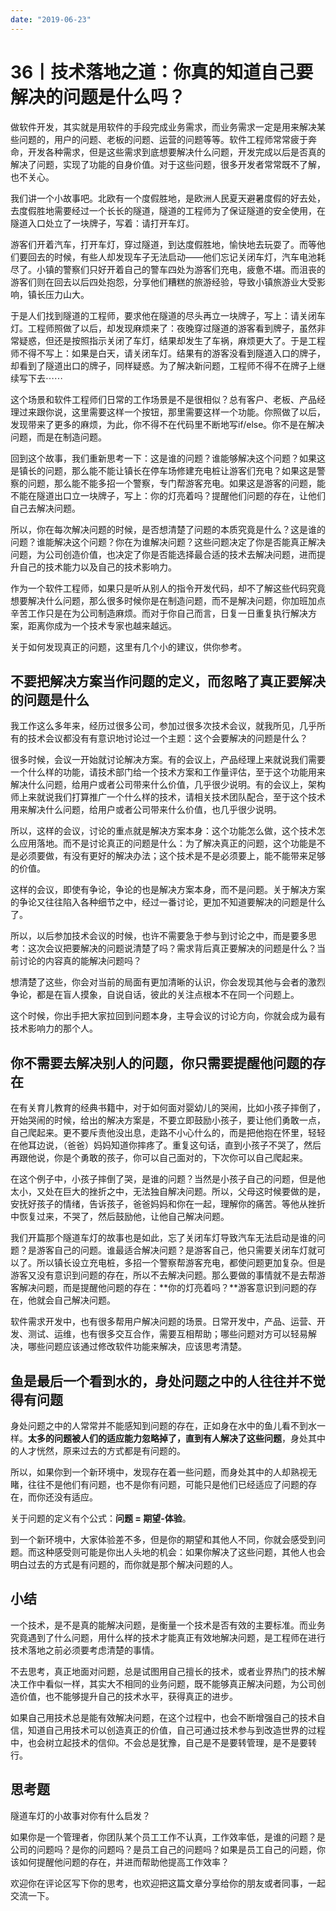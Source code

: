 ```yaml
---
date: "2019-06-23"
---  
```

      
# 36丨技术落地之道：你真的知道自己要解决的问题是什么吗？
做软件开发，其实就是用软件的手段完成业务需求，而业务需求一定是用来解决某些问题的，用户的问题、老板的问题、运营的问题等等。软件工程师常常疲于奔命，开发各种需求，但是这些需求到底想要解决什么问题，开发完成以后是否真的解决了问题，实现了功能的自身价值。对于这些问题，很多开发者常常既不了解，也不关心。

我们讲一个小故事吧。北欧有一个度假胜地，是欧洲人民夏天避暑度假的好去处，去度假胜地需要经过一个长长的隧道，隧道的工程师为了保证隧道的安全使用，在隧道入口处立了一块牌子，写着：请打开车灯。

游客们开着汽车，打开车灯，穿过隧道，到达度假胜地，愉快地去玩耍了。而等他们要回去的时候，有些人却发现车子无法启动——他们忘记关闭车灯，汽车电池耗尽了。小镇的警察们只好开着自己的警车四处为游客们充电，疲惫不堪。而沮丧的游客们则在回去以后四处抱怨，分享他们糟糕的旅游经验，导致小镇旅游业大受影响，镇长压力山大。

于是人们找到隧道的工程师，要求他在隧道的尽头再立一块牌子，写上：请关闭车灯。工程师照做了以后，却发现麻烦来了：夜晚穿过隧道的游客看到牌子，虽然非常疑惑，但还是按照指示关闭了车灯，结果却发生了车祸，麻烦更大了。于是工程师不得不写上：如果是白天，请关闭车灯。结果有的游客没看到隧道入口的牌子，却看到了隧道出口的牌子，同样疑惑。为了解决新问题，工程师不得不在牌子上继续写下去⋯⋯

<!-- [[[read_end]]] -->

这个场景和软件工程师们日常的工作场景是不是很相似？总有客户、老板、产品经理过来跟你说，这里需要这样一个按钮，那里需要这样一个功能。你照做了以后，发现带来了更多的麻烦，为此，你不得不在代码里不断地写if/else。你不是在解决问题，而是在制造问题。

回到这个故事，我们重新思考一下：这是谁的问题？谁能够解决这个问题？如果这是镇长的问题，那么能不能让镇长在停车场修建充电桩让游客们充电？如果这是警察的问题，那么能不能多招一个警察，专门帮游客充电。如果这是游客的问题，能不能在隧道出口立一块牌子，写上：你的灯亮着吗？提醒他们问题的存在，让他们自己去解决问题。

所以，你在每次解决问题的时候，是否想清楚了问题的本质究竟是什么？这是谁的问题？谁能解决这个问题？你在为谁解决问题？这些问题决定了你是否能真正解决问题，为公司创造价值，也决定了你是否能选择最合适的技术去解决问题，进而提升自己的技术能力以及自己的技术影响力。

作为一个软件工程师，如果只是听从别人的指令开发代码，却不了解这些代码究竟想要解决什么问题，那么很多时候你是在制造问题，而不是解决问题，你加班加点辛苦工作只是在为公司制造麻烦。而对于你自己而言，日复一日重复执行解决方案，距离你成为一个技术专家也越来越远。

关于如何发现真正的问题，这里有几个小的建议，供你参考。

## 不要把解决方案当作问题的定义，而忽略了真正要解决的问题是什么

我工作这么多年来，经历过很多公司，参加过很多次技术会议，就我所见，几乎所有的技术会议都没有有意识地讨论过一个主题：这个会要解决的问题是什么？

很多时候，会议一开始就讨论解决方案。有的会议上，产品经理上来就说我们需要一个什么样的功能，请技术部门给一个技术方案和工作量评估，至于这个功能用来解决什么问题，给用户或者公司带来什么价值，几乎很少说明。有的会议上，架构师上来就说我们打算推广一个什么样的技术，请相关技术团队配合，至于这个技术用来解决什么问题，给用户或者公司带来什么价值，也几乎很少说明。

所以，这样的会议，讨论的重点就是解决方案本身：这个功能怎么做，这个技术怎么应用落地。而不是讨论真正的问题是什么：为了解决真正的问题，这个功能是不是必须要做，有没有更好的解决办法；这个技术是不是必须要上，能不能带来足够的价值。

这样的会议，即使有争论，争论的也是解决方案本身，而不是问题。关于解决方案的争论又往往陷入各种细节之中，经过一番讨论，更加不知道要解决的问题是什么了。

所以，以后参加技术会议的时候，也许不需要急于参与到讨论之中，而是要多思考：这次会议把要解决的问题说清楚了吗？需求背后真正要解决的问题是什么？当前讨论的内容真的能解决问题吗？

想清楚了这些，你会对当前的局面有更加清晰的认识，你会发现其他与会者的激烈争论，都是在盲人摸象，自说自话，彼此的关注点根本不在同一个问题上。

这个时候，你出手把大家拉回到问题本身，主导会议的讨论方向，你就会成为最有技术影响力的那个人。

## 你不需要去解决别人的问题，你只需要提醒他问题的存在

在有关育儿教育的经典书籍中，对于如何面对婴幼儿的哭闹，比如小孩子摔倒了，开始哭闹的时候，给出的解决方案是，不要立即鼓励小孩子，要让他们勇敢一点，自己爬起来。更不要斥责他没出息，走路不小心什么的，而是把他抱在怀里，轻轻在他耳边说，（爸爸）妈妈知道你摔疼了。重复这句话，直到小孩子不哭了，然后再跟他说，你是个勇敢的孩子，你可以自己面对的，下次你可以自己爬起来。

在这个例子中，小孩子摔倒了哭，是谁的问题？当然是小孩子自己的问题，但是他太小，又处在巨大的挫折之中，无法独自解决问题。所以，父母这时候要做的是，安抚好孩子的情绪，告诉孩子，爸爸妈妈和你在一起，理解你的痛苦。等他从挫折中恢复过来，不哭了，然后鼓励他，让他自己解决问题。

我们开篇那个隧道车灯的故事也是如此，忘了关闭车灯导致汽车无法启动是谁的问题？是游客自己的问题。谁最适合解决问题？是游客自己，他只需要关闭车灯就可以了。所以镇长设立充电桩，多招一个警察帮游客充电，都使问题更加复杂。但是游客又没有意识到问题的存在，所以不去解决问题。那么要做的事情就不是去帮游客解决问题，而是提醒他问题的存在：**你的灯亮着吗？**游客意识到问题的存在，他就会自己解决问题。

软件需求开发中，也有很多帮用户解决问题的场景。日常开发中，产品、运营、开发、测试、运维，也有很多交互合作，需要互相帮助；哪些问题对方可以轻易解决，哪些问题应该通过修改软件功能来解决，应该思考清楚。

## 鱼是最后一个看到水的，身处问题之中的人往往并不觉得有问题

身处问题之中的人常常并不能感知到问题的存在，正如身在水中的鱼儿看不到水一样。**太多的问题被人们的适应能力忽略掉了，直到有人解决了这些问题**，身处其中的人才恍然，原来过去的方式都是有问题的。

所以，如果你到一个新环境中，发现存在着一些问题，而身处其中的人却熟视无睹，往往不是他们有问题，也不是你有问题，可能只是他们已经适应了问题的存在，而你还没有适应。

关于问题的定义有个公式：**问题 = 期望-体验**。

到一个新环境中，大家体验差不多，但是你的期望和其他人不同，你就会感受到问题。而这种感受则可能是你出人头地的机会：如果你解决了这些问题，其他人也会明白过去的方式是有问题的，而你就是那个解决问题的人。

## 小结

一个技术，是不是真的能解决问题，是衡量一个技术是否有效的主要标准。而业务究竟遇到了什么问题，用什么样的技术才能真正有效地解决问题，是工程师在进行技术落地之前必须要考虑清楚的事情。

不去思考，真正地面对问题，总是试图用自己擅长的技术，或者业界热门的技术解决工作中看似一样，其实大不相同的业务问题，既不能够真正解决问题，为公司创造价值，也不能够提升自己的技术水平，获得真正的进步。

如果自己用技术总是能有效解决问题，在这个过程中，也会不断增强自己的技术自信，知道自己用技术可以创造真正的价值，自己可通过技术参与到改造世界的过程中，也会树立起技术的信仰。不会总是犹豫，自己是不是要转管理，是不是要转行。

## 思考题

隧道车灯的小故事对你有什么启发？

如果你是一个管理者，你团队某个员工工作不认真，工作效率低，是谁的问题？是公司的问题吗？是你的问题吗？是员工自己的问题吗？如果是员工自己的问题，你该如何提醒他问题的存在，并进而帮助他提高工作效率？

欢迎你在评论区写下你的思考，也欢迎把这篇文章分享给你的朋友或者同事，一起交流一下。